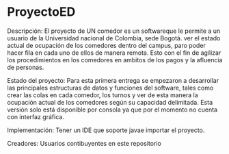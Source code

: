 # ProyectoED
Descripción:
El proyecto de UN comedor es un softwareque le permite a un usuario de la Universidad nacional de Colombia, sede Bogotá. ver el estado actual 
de ocupación de los comedores dentro del campus, paro poder hacer fila en cada uno de ellos de manera remota. Esto con el fin de agilizar los
procedimientos en los comedores en ambitos de los pagos y la afluencia de personas.

Estado del proyecto:
Para esta primera entrega se empezaron a desarrollar las principales estructuras de datos y funciones del software, tales como crear las colas
en cada comedor, los turnos y ver de esta manera la ocupación actual de los comedores según su capacidad delimitada. Esta versión solo está 
disponible por consola ya que por el momento no cuenta con interfaz gráfica.

Implementación:
Tener un IDE que soporte javae importar el proyecto.

Creadores: 
Usuarios contibuyentes en este repositorio
